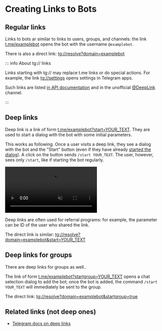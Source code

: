 # Creating Links to Bots

## Regular links

Links to bots ar similar to links to users, groups, and channels: 
the link [t.me/examplebot](https://t.me/examplebot) opens the bot with the username `@examplebot`.

There is also a direct link:
[tg://resolve?domain=examplebot](tg://resolve?domain=examplebot)

::: info About tg:// links

Links starting with tg:// may replace t.me links or do special actions.
For example, the link [tg://settings](tg://settings) opens settings in Telegram apps.

Such links are listed [in API documentation](https://core.telegram.org/api/links) and 
in the unofficial [@DeepLink](https://t.me/deeplink) channel.

:::

## Deep links

Deep link is a link of form [t.me/examplebot?start=YOUR_TEXT](https://t.me/examplebot?start=ВАШ_ТЕКСТ). They are used to start a dialog with the bot
with some initial parameters.

This works as following. Once a user visits a deep link, they see a dialog with the bot and the "Start" button 
(even if they have already [started the dialog](../chats/pm)). A click on the button sends `/start YOUR_TEXT`.
The user, however, sees only `/start`, like if starting the bot regularly.

<video controls loop muted preload="auto">
<source src="/pictures/ru/start.webm" type="video/mp4">
</video>

Deep links are often used for referral programs: for example, the parameter can be ID of the user who shared the link.

The direct link is similar: [tg://resolve?domain=examplebot&start=YOUR_TEXT](tg://resolve?domain=examplebot&start=ВАШ_ТЕКСТ)

## Deep links for groups

There are deep links for groups as well..

The link of form [t.me/examplebot?startgroup=YOUR_TEXT](https://t.me/examplebot?startgroup=ВАШ_ТЕКСТ) opens a chat selection dialog to add the bot;
once the bot is added, the command `/start YOUR_TEXT` will immediately be sent to the group.

The direct link: [tg://resolve?domain=examplebot&startgroup=true](tg://resolve?domain=examplebot&startgroup=true)

## Related links (not deep ones)

- [Telegram docs on deep links](https://core.telegram.org/bots/features#deep-linking)
